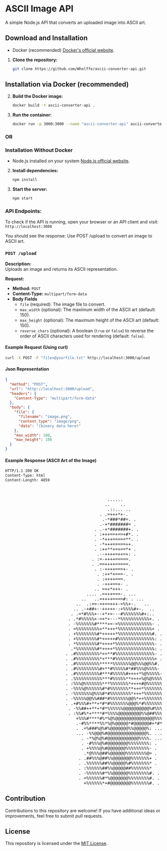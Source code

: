 # ASCII Image API

A simple Node.js API that converts an uploaded image into ASCII art.

## Download and Installation
- Docker (recommended) [Docker's official website](https://www.docker.com/).

1. **Clone the repository:**
   ```sh
   git clone https://github.com/Wholffe/ascii-converter-api.git
   ```

## Installation via Docker (recommended)

2. **Build the Docker image:**
   ```sh
   docker build -t ascii-converter-api .
   ```

3. **Run the container:**
   ```sh
   docker run -p 3000:3000 --name "ascii-converter-api" ascii-converter-api
   ```

### OR

### Installation Without Docker
- Node.js installed on your system [Node.js official website](https://nodejs.org/).

2. **Install dependencies:**
   ```sh
   npm install
   ```

3. **Start the server:**
   ```sh
   npm start
   ```

### API Endpoints:
To check if the API is running, open your browser or an API client and visit:
`http://localhost:3000`

You should see the response:
Use POST /upload to convert an image to ASCII art.

### `POST /upload`

**Description:**\
Uploads an image and returns its ASCII representation.

**Request:**

- **Method:** `POST`
- **Content-Type:** `multipart/form-data`
- **Body Fields**
  - `file` (required): The image file to convert.
  - `max_width` (optional): The maximum width of the ASCII art (default: 150).
  - `max_height` (optional): The maximum height of the ASCII art (default: 150).
  - `reverse_chars` (optional): A boolean (`true` or `false`) to reverse the order of ASCII characters used for rendering (default: `false`).

#### **Example Request (Using curl)**

```sh
curl -X POST -F "file=@yourfile.txt" http://localhost:3000/upload
```

#### **Json Representation**

```json
{
  "method": "POST",
  "url": "http://localhost:3000/upload",
  "headers": {
    "Content-Type": "multipart/form-data"
  },
  "body": {
    "file": {
      "filename": "image.png",
      "content_type": "image/png",
      "data": "(binary data here)"
    },
    "max_width": 100,
    "max_height": 100
  }
}
```

#### **Example Response (ASCII Art of the Image)**

```html
HTTP/1.1 200 OK
Content-Type: html
Content-Length: 4859
```
<pre>                                                                                
                                                                                
                                       ......                                   
                                      ..    ..                                  
                                       .::... ..                                
                                    . .=+++*+-.                                 
                                     .-*###*##=. .                              
                                    .-+*#######= .                              
                                  . .-+*#######+. .                             
                                  . :+++==+==+#*. .                             
                                  . -*+++=====**. .                             
                                  . -*+++=====++.                               
                                  . :++**+=+==*+ .                              
                                   .--++++=++=+: .                              
                                 . :=-++++=====.                                
                                 . .==++++=====.                                
                                  . :-++++===+- .                               
                                   . :++*+===-. .                               
                                   . :++++===.                                  
                                   . -+++==+- .                                 
                                  .. =++*+++- .                                 
                               .... .=+++===-. ...                              
                             ..   ..=++++====#: . ...                           
                           ..  .:==-=+==+++-=%%+-.   ..                         
                          .. .-+##+--+++++-:+%%%%#+-.  ..                       
                         . .=*#%%%+--+*+=---#%%%%%%%#+:..                       
                        . .*#%%%%%+-=+*+---*%%%%%%%%%%%+. .                     
                        . -%%%%%%%#****+=-=%%%%%%%%%%%%%- .                     
                        . =%%%%%%%%%+**+++*%%%%%%%%%%%%%+ .                     
                        . +%%%%%%%%#*+++++*%%%%%%%%%%%%%#. .                    
                        . +%%%%%%%%#*+=+++#%%%%%%%%%%%%%%: .                    
                        . *%%%%%%%%#*+=++*%%%%%%%%%%%%%%%- .                    
                         .*%%%%%%%%#*+=++*%%%%%%%%%%%%%%%: .                    
                       . .#%%%%%%%%%*+=**#%%%%%%%%%%%%%%%- .                    
                       . .#%%%%%%%%%*+***#%%%%%%%%%%%%%%%+ .                    
                       . .#%%%%%%%%%*****%%%%%%%@@%%%@@%%#. .                   
                       . .#%%%%%%%%%#+**#%%%%%#*##%%%@%%%%- .                   
                       . .#%%%%%%%%%#***#%%%%%#++++*%@%%%%%- .                  
                       . .%%%%%%%%%%%***#%%%%%**++++%@%@%%%%: .                 
                       . :%%%@%%%%%%%***%%%%%%%*+++=#@%%%%%%#: .                
                       . -%%%%@%%%%%%#*#%%%%%%%**++=*%%%%%%%@*                  
                       . -%%%%%%%@%%%#*#%%%%%%%%*+++*%%%%%%%%#. .               
                       . -%%%%%@@%%###*#%%%%%%%@@%*++%%%%%%%%#. .               
                       . .+#%%%#+**+*#*#%%%%%%%@@@%*#%%%%%%%%#. .               
                        . -%%##++**+*#*%%%%%%@@@@@@@@@@%#%%%%#. .               
                        . :%%#%*+****#*%%%%@@@@@@@@@%%@##%%%%%. .               
                           +%%%#****#%*%@%@@@@@@@@@@@@@@@%%%%+ .                
                           .-#%%****%%*%@%@@@@@*#@@@@@@#+*#*-                   
                           . .=%###%@%#%@@@@@@@%%@@@@@%: ... .                  
                           ... -%%@@@%#@@@@@@@@@@@@@@@%. . ..                   
                             . -*%@%@%#@@@@@@@@@@@@%%%%. ...                    
                             . -#%%%@%#@@@@@@@@%%%%%%%%: .                      
                             . +%%%%@%#@@@@@@@%%%%%%%%%- .                      
                              .*@%%%@##%@@@@@@%%%%%%%%@= .                      
                            . .##%%%@##%%@@@@@@@%%%%%%%+ .                      
                            . .%%%%%%##%%@@@@@%#%%%%%%%* .                      
                            . :%%%%%%##%%@@@@@##%%%%%%%*                        
                            . -%%%%%%#*%%@@@@@@%%%%%%%%#. .                     
                            . =%%%%%%#*%@@@@@@@%%%%%%%%#. .                     
                              +%%%%%%*+#@@@@@@@@%%%%%%%#. .                     
</pre>

## Contribution

Contributions to this repository are welcome! If you have additional ideas or improvements, feel free to submit pull requests.

## License

This repository is licensed under the [MIT License](./LICENSE).
